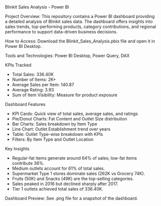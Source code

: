 Blinkit Sales Analysis - Power BI

Project Overview:
This repository contains a Power BI dashboard providing a detailed analysis of Blinkit sales data. 
The dashboard offers insights into sales trends, top-performing products, category contributions, and regional performance to support data-driven business decisions.

How to Access:
Download the Blinkit_Sales_Analysis.pbix file and open it in Power BI Desktop.

Tools and Technologies:
Power BI Desktop, Power Query, DAX

 KPIs Tracked
- Total Sales: 336.40K  
- Number of Items: 2K+  
- Average Sales per Item: 140.87  
- Average Rating: 3.93  
- Sum of Item Visibility: Measure for product exposure  

 Dashboard Features
- KPI Cards: Quick view of total sales, average sales, and ratings  
- Pie/Donut Charts: Fat Content and Outlet Size distribution  
- Bar Charts: Sales breakdown by Item Type  
- Line Chart: Outlet Establishment trend over years  
- Table: Outlet Type-wise breakdown with KPIs  
- Filters: By Item Type and Outlet Location  

Key Insights
- Regular-fat items generate around 64% of sales; low-fat items contribute 36%.  
- Medium outlets account for 61% of total sales.  
- Supermarket Type 1 stores dominate sales (262K vs Grocery 74K).  
- Fruits (50K) and Snacks (49K) are the top-selling categories.  
- Sales peaked in 2016 but declined sharply after 2017.  
- Tier 1 outlets achieved total sales of 336.40K.  

Dashboard Preview:
See .png file for a snapshot of the dashboard.
